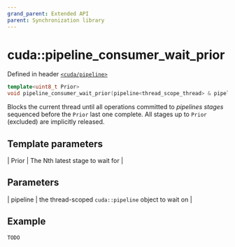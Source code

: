 ```yaml
---
grand_parent: Extended API
parent: Synchronization library
---
```


# cuda::**pipeline_consumer_wait_prior**

Defined in header [`<cuda/pipeline>`](../headers/pipeline.md)

```c++
template<uint8_t Prior>
void pipeline_consumer_wait_prior(pipeline<thread_scope_thread> & pipeline);
```

Blocks the current thread until all operations committed to _pipelines stages_ sequenced before the `Prior` last one complete. All stages up to `Prior` (excluded)
are implicitly released.

## Template parameters

| Prior | The Nth latest stage to wait for |

## Parameters

| pipeline | the thread-scoped `cuda::pipeline` object to wait on |

## Example

```c++
TODO
```
